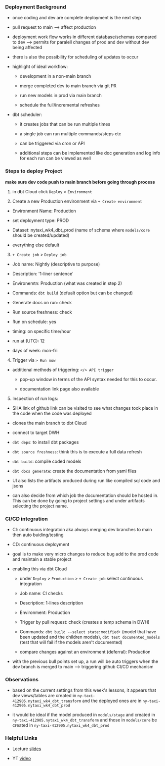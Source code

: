 ### Deployment Background

* once coding and dev are complete deployment is the next step

* pull request to main --> affect production

* deployment work flow works in different database/schemas compared to dev --> permits for paralell changes of prod and dev without dev being affected

* there is also the possibility for scheduling of updates to occur

* highlight of ideal workflow:

  - development in a non-main branch

  - merge completed dev to main branch via git PR

  - run new models in prod via main branch

  - schedule the full/incremental refreshes

* dbt scheduler:

  - it creates jobs that can be run multiple times

  - a single job can run multiple commands/steps etc

  - can be triggered via cron or API

  - additional steps can be implemented like doc generation and log info for each run can be viewed as well

### Steps to deploy Project

**make sure dev code push to main branch before going through process**

1. in dbt Cloud click `Deploy` > `Environment`

2. Create a new Production environment via `+ Create environment`

  - Environment Name: Production

  - set deployment type: PROD

  - Dataset: nytaxi_wk4_dbt_prod (name of schema where `models/core` should be created/updated)

  - everything else default

3. `+ Create job` > `Deploy job`

  - Job name: Nightly (descriptive to purpose)

  - Description: '1-liner sentence'

  - Environemtn: Production (what was created in step 2)

  - Commands: `dbt build` (defualt option but can be changed)

  - Generate docs on run: check

  - Run source freshness: check

  - Run on schedule: yes

  - timing: on specific time/hour

  - run at (UTC): 12

  - days of week: mon-fri

4. Trigger via `> Run now`

* additional methods of triggering: `</> API trigger`

  - pop-up window in terms of the API syntax needed for this to occur.

  - documentation link page also available

5. Inspection of run logs:

  - SHA link of github link can be visited to see what changes took place in the code when the code was deployed

  - clones the main branch to dbt Cloud

  - connect to target DWH

  - `dbt deps`: to install dbt packages

  - `dbt source freshness`: think this is to execute a full data refresh

  - `dbt build`: compile coded models

  - `dbt docs generate`: create the documentation from yaml files

  - UI also lists the artifacts produced during run like compiled sql code and jsons

  - can also decide from which job the documentation should be hosted in. This can be done by going to project settings and under artifacts selecting the project name.

### CI/CD integration

* CI: continuous integratoin aka always merging dev branches to main then auto buiding/testing

* CD: continuous deployment

* goal is to make very micro changes to reduce bug add to the prod code and maintain a stable project

* enabling this via dbt Cloud

  - under `Deploy` > `Production` > `+ Create job` select continuous integration

  - Job name: CI checks

  - Description: 1-lines description

  - Environment: Production

  - Trigger by pull request: check (creates a temp schema in DWH)

  - Commands: `dbt build --select state:modified+` (model that have been updated and the children models), `dbt test documented_models` (test that will fail if the models aren't documented)

  - compare changes against an environment (deferral): Production

- with the previous bull points set up, a run will be auto triggers when the dev branch is merged to main --> triggering github CI/CD mechanism

### Observations

* based on the current settings from this week's lessons, it appears that dev views/tables are created in `ny-taxi-412905.nytaxi_wk4_dbt_transform` and the deployed ones are in `ny-taxi-412905.nytaxi_wk4_dbt_prod`

* it would be ideal if the model produced in `models/stage` and created in `ny-taxi-412905.nytaxi_wk4_dbt_transform` and those in `models/core` be created in `ny-taxi-412905.nytaxi_wk4_dbt_prod`


### Helpful Links

* Lecture [slides](https://docs.google.com/presentation/d/1xSll_jv0T8JF4rYZvLHfkJXYqUjPtThA/edit#slide=id.p1)

* YT [video](https://www.youtube.com/watch?v=V2m5C0n8Gro&list=PLaNLNpjZpzwgneiI-Gl8df8GCsPYp_6Bs&index=7)
